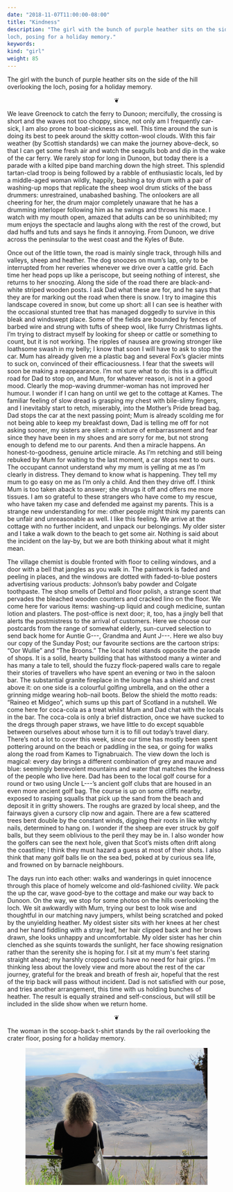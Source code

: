 ```yaml
---
date: "2018-11-07T11:00:00-08:00"
title: "Kindness"
description: "The girl with the bunch of purple heather sits on the side of the hill overlooking the
loch, posing for a holiday memory."
keywords:
kind: "girl"
weight: 85
---
```


The girl with the bunch of purple heather sits on the side of the hill overlooking the loch, posing
for a holiday memory.

<center>
❦
</center>

We leave Greenock to catch the ferry to Dunoon; mercifully, the crossing is short and the waves not
too choppy, since, not only am I frequently car-sick, I am also prone to boat-sickness as well. This
time around the sun is doing its best to peek around the skitty cotton-wool clouds. With this fair
weather (by Scottish standards) we can make the journey above-deck, so that I can get some fresh air
and watch the seagulls bob and dip in the wake of the car ferry. We rarely stop for long in Dunoon,
but today there is a parade with a kilted pipe band marching down the high street. This splendid
tartan-clad troop is being followed by a rabble of enthusiastic locals, led by a middle-aged woman
wildly, happily, bashing a toy drum with a pair of washing-up mops that replicate the sheep wool
drum sticks of the bass drummers: unrestrained, unabashed bashing. The onlookers are all cheering
for her, the drum major completely unaware that he has a drumming interloper following him as he
swings and throws his mace. I watch with my mouth open, amazed that adults can be so uninhibited; my
mum enjoys the spectacle and laughs along with the rest of the crowd, but dad huffs and tuts and
says he finds it annoying. From Dunoon, we drive across the peninsular to the west coast and the
Kyles of Bute.

Once out of the little town, the road is mainly single track, through hills and valleys, sheep and
heather. The dog snoozes on mum’s lap, only to be interrupted from her reveries whenever we drive
over a cattle grid. Each time her head pops up like a periscope, but seeing nothing of interest, she
returns to her snoozing. Along the side of the road there are black-and-white striped wooden
posts. I ask Dad what these are for, and he says that they are for marking out the road when there
is snow. I try to imagine this landscape covered in snow, but come up short: all I can see is
heather with the occasional stunted tree that has managed doggedly to survive in this bleak and
windswept place. Some of the fields are bounded by fences of barbed wire and strung with tufts of
sheep wool, like furry Christmas lights. I’m trying to distract myself by looking for sheep or
cattle or something to count, but it is not working. The ripples of nausea are growing stronger like
loathsome swash in my belly; I know that soon I will have to ask to stop the car. Mum has already
given me a plastic bag and several Fox’s glacier mints to suck on, convinced of their
efficaciousness. I fear that the sweets will soon be making a reappearance. I’m not sure what to do:
this is a difficult road for Dad to stop on, and Mum, for whatever reason, is not in a good
mood. Clearly the mop-waving drummer-woman has not improved her humour. I wonder if I can hang on
until we get to the cottage at Kames. The familiar feeling of slow dread is grasping my chest with
bile-slimy fingers, and I inevitably start to retch, miserably, into the Mother’s Pride bread
bag. Dad stops the car at the next passing point; Mum is already scolding me for not being able to
keep my breakfast down, Dad is telling me off for not asking sooner, my sisters are silent: a
mixture of embarrassment and fear since they have been in my shoes and are sorry for me, but not
strong enough to defend me to our parents. And then a miracle happens. An honest-to-goodness,
genuine article miracle. As I’m retching and still being rebuked by Mum for waiting to the last
moment, a car stops next to ours. The occupant cannot understand why my mum is yelling at me as I’m
clearly in distress. They demand to know what is happening. They tell my mum to go easy on me as I’m
only a child. And then they drive off. I think Mum is too taken aback to answer; she shrugs it off
and offers me more tissues. I am so grateful to these strangers who have come to my rescue, who have
taken my case and defended me against my parents. This is a strange new understanding for me: other
people might think my parents can be unfair and unreasonable as well. I like this feeling. We arrive
at the cottage with no further incident, and unpack our belongings. My older sister and I take a
walk down to the beach to get some air. Nothing is said about the incident on the lay-by, but we are
both thinking about what it might mean.

The village chemist is double fronted with floor to ceiling windows, and a door with a bell that
jangles as you walk in. The paintwork is faded and peeling in places, and the windows are dotted
with faded-to-blue posters advertising various products: Johnson’s baby powder and Colgate
toothpaste. The shop smells of Dettol and floor polish, a strange scent that pervades the bleached
wooden counters and cracked lino on the floor. We come here for various items: washing-up liquid
and cough medicine, suntan lotion and plasters. The post-office is next door; it, too, has a jingly
bell that alerts the postmistress to the arrival of customers. Here we choose our postcards from the
range of somewhat elderly, sun-curved selection to send back home for Auntie G---, Grandma and Aunt
J---. Here we also buy our copy of the Sunday Post; our favourite sections are the cartoon strips:
“Oor Wullie” and “The Broons.” The local hotel stands opposite the parade of shops. It is a solid,
hearty building that has withstood many a winter and has many a tale to tell, should the fuzzy
flock-papered walls care to regale their stories of travellers who have spent an evening or two in
the saloon bar. The substantial granite fireplace in the lounge has a shield and crest above it: on
one side is a colourful golfing umbrella, and on the other a grinning midge wearing hob-nail
boots. Below the shield the motto reads: “Raineo et Midgeo”, which sums up this part of Scotland in
a nutshell. We come here for coca-cola as a treat whilst Mum and Dad chat with the locals in the
bar. The coca-cola is only a brief distraction, once we have sucked to the dregs through paper
straws, we have little to do except squabble between ourselves about whose turn it is to fill out
today’s travel diary. There’s not a lot to cover this week, since our time has mostly been spent
pottering around on the beach or paddling in the sea, or going for walks along the road from Kames
to Tignabruaich. The view down the loch is magical: every day brings a different combination of grey
and mauve and blue: seemingly benevolent mountains and water that matches the kindness of the people
who live here. Dad has been to the local golf course for a round or two using Uncle L---’s ancient
golf clubs that are housed in an even more ancient golf bag. The course is up on some cliffs nearby,
exposed to rasping squalls that pick up the sand from the beach and deposit it in gritty
showers. The roughs are grazed by local sheep, and the fairways given a cursory clip now and
again. There are a few scattered trees bent double by the constant winds, digging their roots in
like witchy nails, determined to hang on. I wonder if the sheep are ever struck by golf balls, but
they seem oblivious to the peril they may be in. I also wonder how the golfers can see the next
hole, given that Scot’s mists often drift along the coastline; I think they must hazard a guess at
most of their shots. I also think that many golf balls lie on the sea bed, poked at by curious sea
life, and frowned on by barnacle neighbours.

The days run into each other: walks and wanderings in quiet innocence through this place of homely
welcome and old-fashioned civility. We pack the up the car, wave good-bye to the cottage and make
our way back to Dunoon. On the way, we stop for some photos on the hills overlooking the loch. We
sit awkwardly with Mum, trying our best to look wise and thoughtful in our matching navy jumpers,
whilst being scratched and poked by the unyielding heather.  My oldest sister sits with her knees at
her chest and her hand fiddling with a stray leaf, her hair clipped back and her brows drawn, she
looks unhappy and uncomfortable. My older sister has her chin clenched as she squints towards the
sunlight, her face showing resignation rather than the serenity she is hoping for. I sit at my mum's
feet staring straight ahead; my harshly cropped curls have no need for hair grips. I'm thinking less
about the lovely view and more about the rest of the car journey, grateful for the break and breath
of fresh air, hopeful that the rest of the trip back will pass without incident. Dad is not
satisfied with our pose, and tries another arrangement, this time with us holding bunches of
heather. The result is equally strained and self-conscious, but will still be included in the slide
show when we return home.

<center>
❦
</center>

The woman in the scoop-back t-shirt stands by the rail overlooking the crater floor, posing for a
holiday memory.

<center>
<img style="max-width:30em;" src="/images/IMG_2356.jpg" alt="Overlooking crater floor"/>
</center>
